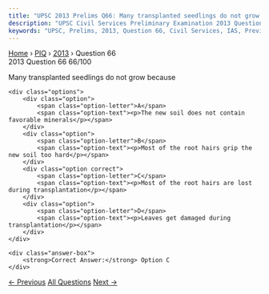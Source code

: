 ```yaml
---
title: "UPSC 2013 Prelims Q66: Many transplanted seedlings do not grow because"
description: "UPSC Civil Services Preliminary Examination 2013 Question 66 with options and answer"
keywords: "UPSC, Prelims, 2013, Question 66, Civil Services, IAS, Previous Year Questions"
---
```


<nav class="breadcrumb">
    <a href="../../">Home</a>
    <span>›</span>
    <a href="../">PIQ</a>
    <span>›</span>
    <a href="./">2013</a>
    <span>›</span>
    <span>Question 66</span>
</nav>

<div class="question-header">
    <div class="question-meta">
        <span class="year-badge">2013</span>
        <span class="question-number">Question 66</span>
        <span class="progress">66/100</span>
    </div>
    <div class="progress-bar">
        <div class="progress-fill" style="width: 66.0%"></div>
    </div>
</div>

<div class="question-content">
    <div class="question-text">
        <p>Many transplanted seedlings do not grow because</p>
    </div>
    
    <div class="options">
        <div class="option">
            <span class="option-letter">A</span>
            <span class="option-text"><p>The new soil does not contain favorable minerals</p></span>
        </div>
        <div class="option">
            <span class="option-letter">B</span>
            <span class="option-text"><p>Most of the root hairs grip the new soil too hard</p></span>
        </div>
        <div class="option correct">
            <span class="option-letter">C</span>
            <span class="option-text"><p>Most of the root hairs are lost during transplantation</p></span>
        </div>
        <div class="option">
            <span class="option-letter">D</span>
            <span class="option-text"><p>Leaves get damaged during transplantation</p></span>
        </div>
    </div>

    <div class="answer-box">
        <strong>Correct Answer:</strong> Option C
    </div>
</div>

<div class="question-nav">
    <a href="../q065-rainbow-is-produced-when-sunlight-falls-on-drops-o/" class="nav-btn prev">← Previous</a>
    <a href="../" class="nav-btn center">All Questions</a>
    <a href="../q067-economic-growth-in-country-x-will-necessarily-have/" class="nav-btn next">Next →</a>
</div>
